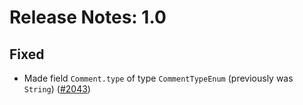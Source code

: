 # Release Notes: 1.0

## Fixed

- Made field `Comment.type` of type `CommentTypeEnum` (previously was `String`) ([#2043](https://github.com/leoloso/PoP/pull/2043))
